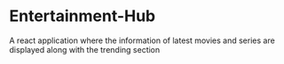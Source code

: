# Entertainment-Hub
 A react application where the information of latest movies and series are displayed along with the trending section
